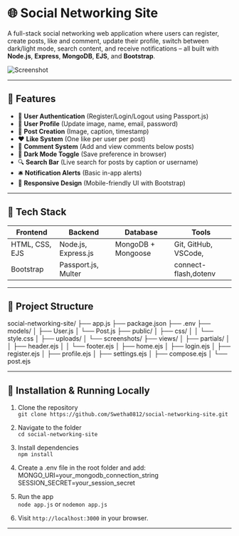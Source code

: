 # 🌐 Social Networking Site

A full-stack social networking web application where users can register, create posts, like and comment, update their profile, switch between dark/light mode, search content, and receive notifications – all built with **Node.js**, **Express**, **MongoDB**, **EJS**, and **Bootstrap**.

![Screenshot](public/images/social-network-banner.png)

---

## 🚀 Features

- 📝 **User Authentication** (Register/Login/Logout using Passport.js)
- 👤 **User Profile** (Update image, name, email, password)
- 📸 **Post Creation** (Image, caption, timestamp)
- ❤️ **Like System** (One like per user per post)
- 💬 **Comment System** (Add and view comments below posts)
- 🔦 **Dark Mode Toggle** (Save preference in browser)
- 🔍 **Search Bar** (Live search for posts by caption or username)
- 🛎️ **Notification Alerts** (Basic in-app alerts)
- 📱 **Responsive Design** (Mobile-friendly UI with Bootstrap)

---

## 🧰 Tech Stack

| Frontend           | Backend              | Database          | Tools               |
|--------------------|----------------------|-------------------|---------------------|
| HTML, CSS, EJS     | Node.js, Express.js  | MongoDB + Mongoose| Git, GitHub, VSCode,|
| Bootstrap          | Passport.js, Multer  |                   | connect-flash,dotenv|

---

## 📂 Project Structure
social-networking-site/
├── app.js
├── package.json
├── .env
├── models/
│   ├── User.js
│   └── Post.js
├── public/
│   ├── css/
│   │   └── style.css
│   ├── uploads/
│   └── screenshots/
├── views/
│   ├── partials/
│   │   ├── header.ejs
│   │   └── footer.ejs
│   ├── home.ejs
│   ├── login.ejs
│   ├── register.ejs
│   ├── profile.ejs
│   ├── settings.ejs
│   ├── compose.ejs
│   └── post.ejs

---

## 🔧 Installation & Running Locally

1. Clone the repository  
   `git clone https://github.com/Swetha0812/social-networking-site.git`

2. Navigate to the folder  
   `cd social-networking-site`

3. Install dependencies  
   `npm install`

4. Create a .env file in the root folder and add:  
MONGO_URI=your_mongodb_connection_string  
SESSION_SECRET=your_session_secret

5. Run the app  
`node app.js` or `nodemon app.js`

6. Visit `http://localhost:3000` in your browser.

---


